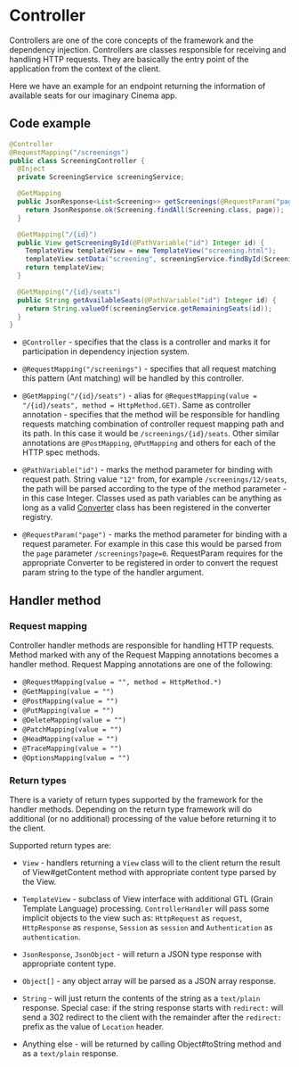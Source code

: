 # Controller

Controllers are one of the core concepts of the framework and the dependency
injection. Controllers are classes responsible for receiving and handling HTTP
requests. They are basically the entry point of the application from the context
of the client.

Here we have an example for an endpoint returning the information of available
seats for our imaginary Cinema app.

## Code example

```java
@Controller
@RequestMapping("/screenings")
public class ScreeningController {
  @Inject
  private ScreeningService screeningService;

  @GetMapping
  public JsonResponse<List<Screening>> getScreenings(@RequestParam("page") Pageable page) {
    return JsonResponse.ok(Screening.findAll(Screening.class, page));
  }

  @GetMapping("/{id}")
  public View getScreeningById(@PathVariable("id") Integer id) {
    TemplateView templateView = new TemplateView("screening.html");
    templateView.setData("screening", screeningService.findById(Screening.class, id));
    return templateView;
  }

  @GetMapping("/{id}/seats")
  public String getAvailableSeats(@PathVariable("id") Integer id) {
    return String.valueOf(screeningService.getRemainingSeats(id));
  }
}
```

* `@Controller` - specifies that the class is a controller and marks it for
  participation in dependency injection system.

* `@RequestMapping("/screenings")` - specifies that all request matching this
  pattern (Ant matching) will be handled by this controller.

* `@GetMapping("/{id}/seats")` - alias for `@RequestMapping(value = "/{id}/seats", method = HttpMethod.GET)`.
  Same as controller annotation - specifies that the method will be responsible for
  handling requests matching combination of controller request mapping path and its path.
  In this case it would be `/screenings/{id}/seats`. Other similar annotations
  are `@PostMapping`, `@PutMapping` and others for each of the HTTP spec methods.

* `@PathVariable("id")` - marks the method parameter for binding with request path.
  String value `"12"` from, for example `/screenings/12/seats`, the path will be parsed
  according to the type of the method parameter - in this case Integer. Classes used
  as path variables can be anything as long as a valid [Converter](./03-converter.md) class
  has been registered in the converter registry.

* `@RequestParam("page")` - marks the method parameter for binding with a request parameter.
For example in this case this would be parsed from the `page` parameter `/screenings?page=0`.
RequestParam requires for the appropriate Converter to be registered in order to
convert the request param string to the type of the handler argument.
 
## Handler method

### Request mapping

Controller handler methods are responsible for handling HTTP requests. Method marked with
any of the Request Mapping annotations becomes a handler method. Request Mapping
annotations are one of the following:

* `@RequestMapping(value = "", method = HttpMethod.*)`
* `@GetMapping(value = "")`
* `@PostMapping(value = "")`
* `@PutMapping(value = "")`
* `@DeleteMapping(value = "")`
* `@PatchMapping(value = "")`
* `@HeadMapping(value = "")`
* `@TraceMapping(value = "")`
* `@OptionsMapping(value = "")`

### Return types

There is a variety of return types supported by the framework for the handler methods.
Depending on the return type framework will do additional (or no additional) processing
of the value before returning it to the client.

Supported return types are:

* `View` - handlers returning a `View` class will to the client return the result of
View#getContent method with appropriate content type parsed by the View.
 
* `TemplateView` - subclass of View interface with additional GTL (Grain Template Language)
processing. `ControllerHandler` will pass some implicit objects to the view such as:
`HttpRequest` as `request`, `HttpResponse` as `response`, `Session` as `session`
and `Authentication` as `authentication`.
 
* `JsonResponse`, `JsonObject` - will return a JSON type response with appropriate content type.

* `Object[]` - any object array will be parsed as a JSON array response.
 
* `String` - will just return the contents of the string as a `text/plain` response. Special case: if the string response starts with `redirect:` will send a 302 redirect
to the client with the remainder after the `redirect:` prefix as the value of 
`Location` header.

* Anything else - will be returned by calling Object#toString method and as a 
`text/plain` response.